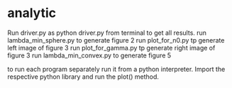 # analytic

Run driver.py as python driver.py from terminal to get all results.
run lambda_min_sphere.py to generate figure 2
run plot_for_n0.py tp generate left image of figure 3
run plot_for_gamma.py tp generate right image of figure 3
run lambda_min_convex.py to generate figure 5

to run each program separately run it from a python interpreter. Import the respective python library and run the plot() method.
